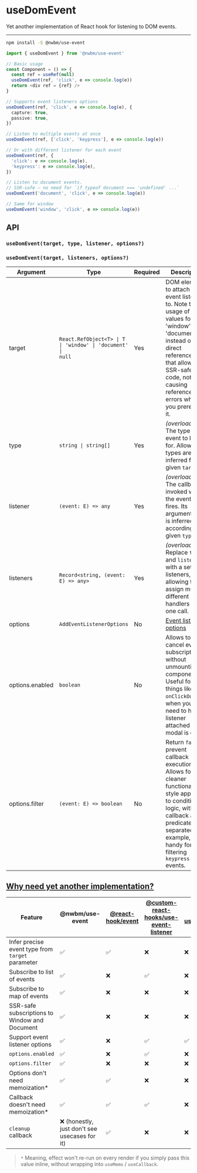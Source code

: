 # useDomEvent

Yet another implementation of React hook for listening to DOM events.

---
```sh
npm install -S @nwbm/use-event
```

```ts
import { useDomEvent } from '@nwbm/use-event'

// Basic usage
const Component = () => {
  const ref = useRef(null)
  useDomEvent(ref, 'click', e => console.log(e))
  return <div ref = {ref} />
}

// Supports event listeners options
useDomEvent(ref, 'click', e => console.log(e), {
  capture: true,
  passive: true,
})

// Listen to multiple events at once
useDomEvent(ref, ['click', 'keypress'], e => console.log(e))

// Or with different listener for each event
useDomEvent(ref, {
  'click': e => console.log(e),
  'keypress': e => console.log(e),
})

// Listen to document events.
// SSR-safe – no need for `if typeof document === 'undefined' ...`
useDomEvent('document', 'click', e => console.log(e))

// Same for window
useDomEvent('window', 'click', e => console.log(e))
```

## API

### `useDomEvent(target, type, listener, options?)`
### `useDomEvent(target, listeners, options?)`

| Argument        | Type                                                                                         | Required | Description                                                                                                                                                                                                                
|-----------------|----------------------------------------------------------------------------------------------|----------|----------------------------------------------------------------------------------------------------------------------------------------------------------------------------------------------------------------------------|
| target          | <code>React.RefObject&lt;T&gt; &#124; T &#124; 'window' &#124; 'document' &#124; null</code> | Yes      | DOM element to attach the event listener to. Note the usage of string values for 'window' and 'document' instead of direct references – that allows for SSR-safe code, not causing reference errors when you prerender it. 
| type            | <code>string &#124; string[]</code>                                                           | Yes      | _(overload 1)_ The type of event to listen for. Allowed types are inferred from given `target`.                                                                                                                            |
| listener        | `(event: E) => any`                                                                          | Yes      | _(overload 1)_ The callback invoked when the event type fires. Its argument type is inferred accordingly to given `type`.                                                                                                  |
| listeners       | `Record<string, (event: E) => any>`                                                          | Yes      | _(overload 2)_ Replace `type` and `listener` with a set of listeners, allowing to assign multiple different handlers with one call.                                  |
| options         | `AddEventListenerOptions`                                                                    | No       | [Event listener options](https://developer.mozilla.org/en-US/docs/Web/API/EventTarget/addEventListener#optionshttps://developer.mozilla.org/en-US/docs/Web/API/EventTarget/addEventListener#options)                       |
| options.enabled | `boolean`                                                                                    | No       | Allows to cancel event subscription without unmounting component. Useful for things like `onClickOutside`, when you only need to have listener attached when modal is open.                                                
| options.filter  | `(event: E) => boolean`                                                                      | No       | Return `false` to prevent callback execution. Allows for a cleaner functional-style approach to conditional logic, with callback and predicate separated. For example, handy for filtering `keypress` events.              

## [Why need yet another implementation?](https://xkcd.com/927/)

| Feature                                          | @nwbm/use-event                               | [@react-hook/event](https://github.com/jaredLunde/react-hook/blob/master/packages/event/README.md) | [@custom-react-hooks/use-event-listener](https://github.com/djkepa/custom-react-hooks/blob/main/packages/use-event-listener/README.md) | [react-use/useEvent](https://github.com/streamich/react-use/blob/master/docs/useEvent.md)
|--------------------------------------------------|----------------------------------------------| ----- | ----- | ----- |
| Infer precise event type from `target` parameter | ✅                                            | ✅ | ❌ | ❌ | 
| Subscribe to list of events                      | ✅                                            |❌ |✅ |❌ |
| Subscribe to map of events                       | ✅                                            |❌ |❌ |❌ |
| SSR-safe subscriptions to Window and Document    | ✅                                            |❌ |❌ |❌ |
| Support event listener options                   | ✅                                            | ❌|✅ |✅ | 
| `options.enabled`                                | ✅                                            |❌ |✅ |❌ |
| `options.filter`                                 | ✅                                            |❌ |❌ |❌ |
| Options don't need memoization*                  | ✅                                            |✅ | ❌| ❌|
| Callback doesn't need memoization*               | ✅                                            |✅ |✅ | ❌|
| `cleanup` callback                               | ❌ (honestly, just don't see usecases for it) |✅ |❌ |❌ |

> `*` Meaning, effect won't re-run on every render if you simply pass this value inline, without wrapping into `useMemo` / `useCallback`.

